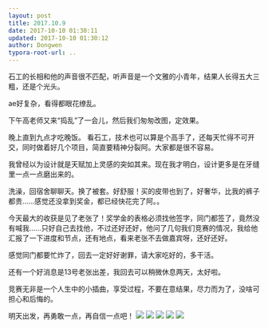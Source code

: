 ```yaml
---
layout: post
title: 2017.10.9
date: 2017-10-10 01:30:11
updated: 2017-10-10 01:30:12
author: Dongwen
typora-root-url: ..
---
```




石工的长相和他的声音很不匹配，听声音是一个文雅的小青年，结果人长得五大三粗，还是个光头。

ae好复杂，看得都眼花缭乱。

下午高老师又来“捣乱”了一会儿，然后我们匆匆改图，定效果。

晚上直到九点才吃晚饭。
看石工，技术也可以算是个高手了，还每天忙得不可开交，同时做着好几个项目，简直要精神分裂阿。大家都是很不容易。

我曾经以为设计就是天赋加上灵感的突如其来。现在我才明白，设计更多是在牙缝里一点一点磨出来的。

洗澡，回宿舍聊聊天。换了被套。好舒服！买的皮带也到了，好奢华，比我的裤子都贵……感觉还没拿到奖金，都已经快花完了阿。。

今天最大的收获是见了老张了！奖学金的表格必须找他签字，同门都签了，竟然没有喊我……只好自己去找他，不过还好还好，他问了几句我们竞赛的情况，我给他汇报了一下进度和节点，还有地点，看来老张不去做嘉宾呀，还好还好。

感觉同门都要忙炸了，回去一定好好谢罪，请大家吃好的，多干活。

还有一个好消息是13号老张出差，我回去可以稍微休息两天，太好啦。

竞赛无非是一个人生中的小插曲，享受过程，不要在意结果，尽力而为了，没啥可担心和后悔的。

明天出发，再勇敢一点，再自信一点吧！     ![](/img/in-post/x45856260.jpg)
![](/img/in-post/x45856259.jpg)
![](/img/in-post/x45856257.jpg)
![](/img/in-post/x45856261.jpg)
![](/img/in-post/x45856258.jpg)
